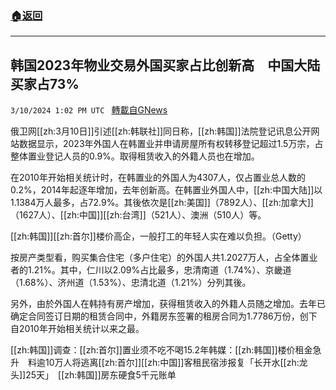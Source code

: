 ###  [:house:返回](README.md)
---


## 韩国2023年物业交易外国买家占比创新高　中国大陆买家占73%
`3/10/2024 1:02 PM UTC ` [轉載自GNews](https://gnews.org/articles/2381851)

俄卫网[[zh:3月10日]]引述[[zh:韩联社]]同日称，[[zh:韩国]]法院登记讯息公开网站数据显示，2023年外国人在韩置业并申请房屋所有权转移登记超过1.5万宗，占整体置业登记人员的0.9%。取得租赁收入的外籍人员也在增加。

在2010年开始相关统计时，在韩置业的外国人为4307人，仅占置业总人数的0.2%，2014年起逐年增加，去年创新高。在韩置业外国人中，[[zh:中国大陆]]以1.1384万人最多，占72.9%。其後依次是[[zh:美国]]（7892人）、[[zh:加拿大]]（1627人）、[[zh:中国]][[zh:台湾]]（521人）、澳洲（510人）等。

[[zh:韩国]][[zh:首尔]]楼价高企，一般打工的年轻人实在难以负担。（Getty）

按房产类型看，购买集合住宅（多户住宅）的外国人共1.2027万人，占全体置业者的1.21%。其中，仁川以2.09%占比最多，忠清南道（1.74%）、京畿道（1.68%）、济州道（1.53%）、忠清北道（1.21%）分列其後。

另外，由於外国人在韩持有房产增加，获得租赁收入的外籍人员随之增加。去年已确定合同签订日期的租赁合同中，外籍房东签署的租房合同为1.7786万份，创下自2010年开始相关统计以来之最。

[[zh:韩国]]调查：[[zh:首尔]]置业须不吃不喝15.2年韩媒：[[zh:韩国]]楼价租金急升　料逾10万人将逃离[[zh:首尔]][[zh:中国]]客租民宿涉报复「长开水[[zh:龙头]]25天」　[[zh:韩国]]房东硬食5千元账单
